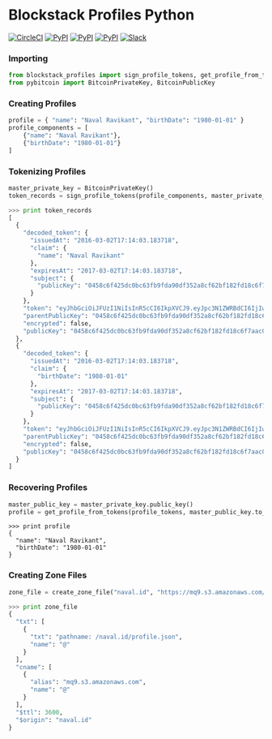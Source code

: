 # Blockstack Profiles Python

[![CircleCI](https://img.shields.io/circleci/project/blockstack/blockstack-profiles-py.svg)](https://circleci.com/gh/blockstack/blockstack-profiles-py)
[![PyPI](https://img.shields.io/pypi/v/blockstack-profiles.svg)](https://pypi.python.org/pypi/blockstack-profiles/)
[![PyPI](https://img.shields.io/pypi/dm/blockstack-profiles.svg)](https://pypi.python.org/pypi/blockstack-profiles/)
[![PyPI](https://img.shields.io/pypi/l/blockstack-profiles.svg)](https://pypi.python.org/pypi/blockstack-profiles/)
[![Slack](http://slack.blockstack.org/badge.svg)](http://slack.blockstack.org/)

### Importing

```python
from blockstack_profiles import sign_profile_tokens, get_profile_from_tokens, create_zone_file
from pybitcoin import BitcoinPrivateKey, BitcoinPublicKey
```

### Creating Profiles

```python
profile = { "name": "Naval Ravikant", "birthDate": "1980-01-01" }
profile_components = [
    {"name": "Naval Ravikant"},
    {"birthDate": "1980-01-01"}
]
```

### Tokenizing Profiles

```python
master_private_key = BitcoinPrivateKey()
token_records = sign_profile_tokens(profile_components, master_private_key.to_hex())
```

```python
>>> print token_records
[
  {
    "decoded_token": {
      "issuedAt": "2016-03-02T17:14:03.183718", 
      "claim": {
        "name": "Naval Ravikant"
      }, 
      "expiresAt": "2017-03-02T17:14:03.183718", 
      "subject": {
        "publicKey": "0458c6f425dc0bc63fb9fda90df352a8cf62bf182fd18c6f7aac0aeea454584bec4afb9a734bf0c7c4e75aba574166dccf54486730b6f2760541b12c2ccd34d0d7"
      }
    }, 
    "token": "eyJhbGciOiJFUzI1NiIsInR5cCI6IkpXVCJ9.eyJpc3N1ZWRBdCI6IjIwMTYtMDMtMDJUMTc6MTQ6MDMuMTgzNzE4IiwiY2xhaW0iOnsibmFtZSI6Ik5hdmFsIFJhdmlrYW50In0sImV4cGlyZXNBdCI6IjIwMTctMDMtMDJUMTc6MTQ6MDMuMTgzNzE4Iiwic3ViamVjdCI6eyJwdWJsaWNLZXkiOiIwNDU4YzZmNDI1ZGMwYmM2M2ZiOWZkYTkwZGYzNTJhOGNmNjJiZjE4MmZkMThjNmY3YWFjMGFlZWE0NTQ1ODRiZWM0YWZiOWE3MzRiZjBjN2M0ZTc1YWJhNTc0MTY2ZGNjZjU0NDg2NzMwYjZmMjc2MDU0MWIxMmMyY2NkMzRkMGQ3In19.7rht4NcfeWZlOQn3eoXLNH90o1Pz4WPQ3A9t3Nvgw7GZ7ez1p8doF2tFsi58o9L5v-avpcWK6Y_uUXSRCEPcZQ", 
    "parentPublicKey": "0458c6f425dc0bc63fb9fda90df352a8cf62bf182fd18c6f7aac0aeea454584bec4afb9a734bf0c7c4e75aba574166dccf54486730b6f2760541b12c2ccd34d0d7", 
    "encrypted": false, 
    "publicKey": "0458c6f425dc0bc63fb9fda90df352a8cf62bf182fd18c6f7aac0aeea454584bec4afb9a734bf0c7c4e75aba574166dccf54486730b6f2760541b12c2ccd34d0d7"
  }, 
  {
    "decoded_token": {
      "issuedAt": "2016-03-02T17:14:03.183718", 
      "claim": {
        "birthDate": "1980-01-01"
      }, 
      "expiresAt": "2017-03-02T17:14:03.183718", 
      "subject": {
        "publicKey": "0458c6f425dc0bc63fb9fda90df352a8cf62bf182fd18c6f7aac0aeea454584bec4afb9a734bf0c7c4e75aba574166dccf54486730b6f2760541b12c2ccd34d0d7"
      }
    }, 
    "token": "eyJhbGciOiJFUzI1NiIsInR5cCI6IkpXVCJ9.eyJpc3N1ZWRBdCI6IjIwMTYtMDMtMDJUMTc6MTQ6MDMuMTgzNzE4IiwiY2xhaW0iOnsiYmlydGhEYXRlIjoiMTk4MC0wMS0wMSJ9LCJleHBpcmVzQXQiOiIyMDE3LTAzLTAyVDE3OjE0OjAzLjE4MzcxOCIsInN1YmplY3QiOnsicHVibGljS2V5IjoiMDQ1OGM2ZjQyNWRjMGJjNjNmYjlmZGE5MGRmMzUyYThjZjYyYmYxODJmZDE4YzZmN2FhYzBhZWVhNDU0NTg0YmVjNGFmYjlhNzM0YmYwYzdjNGU3NWFiYTU3NDE2NmRjY2Y1NDQ4NjczMGI2ZjI3NjA1NDFiMTJjMmNjZDM0ZDBkNyJ9fQ.gMot7lpsZeVJcl8vBtMkEGGK97NJWrLgh3b5kPXFeu4L2NmEUkq1PXpn3I8iwRDneAXnXmlGunz1P1LgTZDqhw", 
    "parentPublicKey": "0458c6f425dc0bc63fb9fda90df352a8cf62bf182fd18c6f7aac0aeea454584bec4afb9a734bf0c7c4e75aba574166dccf54486730b6f2760541b12c2ccd34d0d7", 
    "encrypted": false, 
    "publicKey": "0458c6f425dc0bc63fb9fda90df352a8cf62bf182fd18c6f7aac0aeea454584bec4afb9a734bf0c7c4e75aba574166dccf54486730b6f2760541b12c2ccd34d0d7"
  }
]
```

### Recovering Profiles

```python
master_public_key = master_private_key.public_key()
profile = get_profile_from_tokens(profile_tokens, master_public_key.to_hex())
```

```
>>> print profile
{
  "name": "Naval Ravikant", 
  "birthDate": "1980-01-01"
}
```

### Creating Zone Files

```python
zone_file = create_zone_file("naval.id", "https://mq9.s3.amazonaws.com/naval.id/profile.json")
```

```python
>>> print zone_file
{
  "txt": [
    {
      "txt": "pathname: /naval.id/profile.json", 
      "name": "@"
    }
  ], 
  "cname": [
    {
      "alias": "mq9.s3.amazonaws.com", 
      "name": "@"
    }
  ], 
  "$ttl": 3600, 
  "$origin": "naval.id"
}

```
